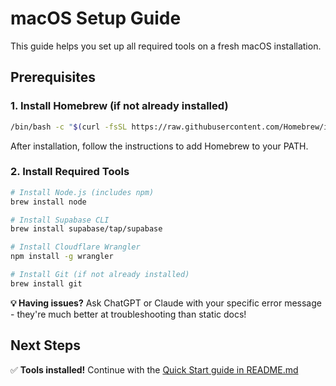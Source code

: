 # macOS Setup Guide

This guide helps you set up all required tools on a fresh macOS installation.

## Prerequisites

### 1. Install Homebrew (if not already installed)
```bash
/bin/bash -c "$(curl -fsSL https://raw.githubusercontent.com/Homebrew/install/HEAD/install.sh)"
```

After installation, follow the instructions to add Homebrew to your PATH.

### 2. Install Required Tools

```bash
# Install Node.js (includes npm)
brew install node

# Install Supabase CLI
brew install supabase/tap/supabase

# Install Cloudflare Wrangler
npm install -g wrangler

# Install Git (if not already installed)
brew install git
```


**💡 Having issues?** Ask ChatGPT or Claude with your specific error message - they're much better at troubleshooting than static docs!

## Next Steps

✅ **Tools installed!** Continue with the [Quick Start guide in README.md](./README.md#quick-start)